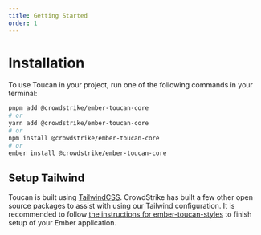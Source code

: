 ```yaml
---
title: Getting Started
order: 1
---
```


# Installation

To use Toucan in your project, run one of the following commands in your terminal:

```bash
pnpm add @crowdstrike/ember-toucan-core
# or
yarn add @crowdstrike/ember-toucan-core
# or
npm install @crowdstrike/ember-toucan-core
# or
ember install @crowdstrike/ember-toucan-core
```

## Setup Tailwind

Toucan is built using [TailwindCSS](https://tailwindcss.com). 
CrowdStrike has built a few other open source packages to assist with using our Tailwind configuration. 
It is recommended to follow [the instructions for ember-toucan-styles](https://github.com/CrowdStrike/ember-toucan-styles#setup) to finish setup of your Ember application.
